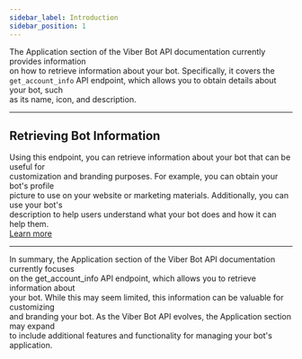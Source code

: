 ```yaml
---
sidebar_label: Introduction
sidebar_position: 1
---
```


The Application section of the Viber Bot API documentation currently provides information<br/>
on how to retrieve information about your bot. Specifically, it covers the<br/>
`get_account_info` API endpoint, which allows you to obtain details about your bot, such<br/>
as its name, icon, and description.

---

## Retrieving Bot Information

Using this endpoint, you can retrieve information about your bot that can be useful for<br/>
customization and branding purposes. For example, you can obtain your bot's profile<br/>
picture to use on your website or marketing materials. Additionally, you can use your bot's<br/>
description to help users understand what your bot does and how it can help them.<br/>
[Learn more](get-app-info)

---

In summary, the Application section of the Viber Bot API documentation currently focuses<br/>
on the get_account_info API endpoint, which allows you to retrieve information about<br/>
your bot. While this may seem limited, this information can be valuable for customizing<br/>
and branding your bot. As the Viber Bot API evolves, the Application section may expand<br/>
to include additional features and functionality for managing your bot's application.
